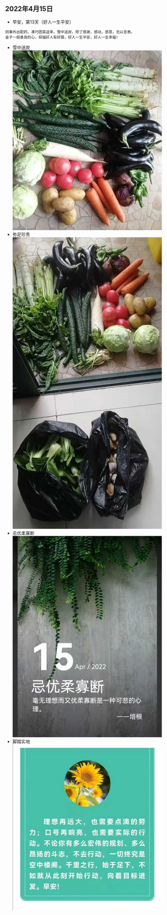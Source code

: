 ## 2022年4月15日 
- 早安，第13天（好人一生平安）
```markdown
同事外出配药，凑巧团菜送来，雪中送炭，除了感谢，感动，感恩，无以言表。
金子一般善良的心，祝福好人有好报，好人一生平安，好人一生幸福!
```
- 雪中送炭
![](./20220415b.jpg)
- 弥足珍贵  
![](./20220415c.jpg)
- 忌优柔寡断  
![](./20220415.jpg)
- 脚踏实地  
![](./20220415a.jpg)
